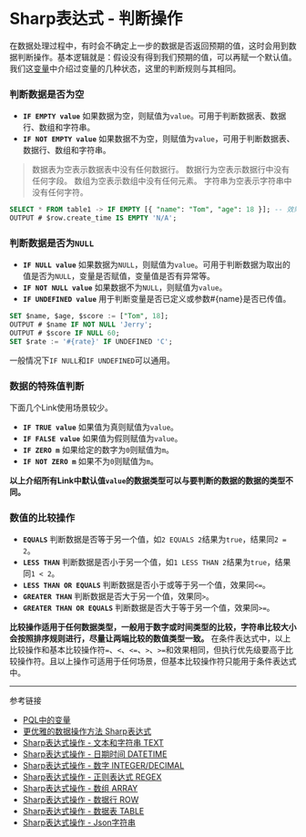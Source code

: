 # Sharp表达式 - 判断操作
在数据处理过程中，有时会不确定上一步的数据是否返回预期的值，这时会用到数据判断操作。基本逻辑就是：假设没有得到我们预期的值，可以再赋一个默认值。我们这[变量](/pql/variable.md)中介绍过变量的几种状态，这里的判断规则与其相同。

### 判断数据是否为空
* **`IF EMPTY value`**	如果数据为空，则赋值为`value`。可用于判断数据表、数据行、数组和字符串。
* **`IF NOT EMPTY value`** 如果数据不为空，则赋值为`value`，可用于判断数据表、数据行、数组和字符串。

> 数据表为空表示数据表中没有任何数据行。
> 数据行为空表示数据行中没有任何字段。
> 数组为空表示数组中没有任何元素。
> 字符串为空表示字符串中没有任何字符。

```sql
SELECT * FROM table1 -> IF EMPTY [{ "name": "Tom", "age": 18 }]; -- 效果同 INSERT IF EMPTY { "name": "Tom", "age": 18 }
OUTPUT # $row.create_time IS EMPTY 'N/A';
```

### 判断数据是否为`NULL`
* **`IF NULL value`** 如果数据为`NULL`，则赋值为`value`。可用于判断数据为取出的值是否为`NULL`，变量是否赋值，变量值是否有异常等。
* **`IF NOT NULL value`** 如果数据不为`NULL`，则赋值为`value`。
* **`IF UNDEFINED value`** 用于判断变量是否已定义或参数#{name}是否已传值。

```sql
SET $name, $age, $score := ["Tom", 18];
OUTPUT # $name IF NOT NULL 'Jerry';
OUTPUT # $score IF NULL 60;
SET $rate := '#{rate}' IF UNDEFINED 'C'; 
```
一般情况下`IF NULL`和`IF UNDEFINED`可以通用。

### 数据的特殊值判断
下面几个Link使用场景较少。

* **`IF TRUE value`** 如果值为真则赋值为`value`。
* **`IF FALSE value`** 如果值为假则赋值为`value`。
* **`IF ZERO m`** 如果给定的数字为`0`则赋值为`m`。
* **`IF NOT ZERO m`**  如果不为`0`则赋值为`m`。

**以上介绍所有Link中默认值`value`的数据类型可以与要判断的数据的数据的类型不同。**

### 数值的比较操作

* **`EQUALS`** 判断数据是否等于另一个值，如`2 EQUALS 2`结果为`true`，结果同`2 = 2`。
* **`LESS THAN`** 判断数据是否小于另一个值，如`1 LESS THAN 2`结果为`true`，结果同`1 < 2`。
* **`LESS THAN OR EQUALS`** 判断数据是否小于或等于另一个值，效果同`<=`。
* **`GREATER THAN`** 判断数据是否大于另一个值，效果同`>`。
* **`GREATER THAN OR EQUALS`** 判断数据是否大于等于另一个值，效果同`>=`。

**比较操作适用于任何数据类型，一般用于数字或时间类型的比较，字符串比较大小会按照排序规则进行，尽量让两端比较的数值类型一致。** 在条件表达式中，以上比较操作和基本比较操作符`=`、`<`、`<=`、`>`、`>=`和效果相同，但执行优先级要高于比较操作符。且以上操作可适用于任何场景，但基本比较操作符只能用于条件表达式中。


---
参考链接

* [PQL中的变量](/pql/variable.md) 
* [更优雅的数据操作方法 Sharp表达式](/pql/sharp.md)
* [Sharp表达式操作 - 文本和字符串 TEXT](/pql/sharp-text.md)
* [Sharp表达式操作 - 日期时间 DATETIME](/pql/sharp-datetime.md)
* [Sharp表达式操作 - 数字 INTEGER/DECIMAL](/pql/sharp-numeric.md)
* [Sharp表达式操作 - 正则表达式 REGEX](/pql/sharp-regex.md)
* [Sharp表达式操作 - 数组 ARRAY](/pql/sharp-array.md)
* [Sharp表达式操作 - 数据行 ROW](/pql/sharp-row.md)
* [Sharp表达式操作 - 数据表 TABLE](/pql/sharp-table.md)
* [Sharp表达式操作 - Json字符串](/pql/sharp-json.md)
